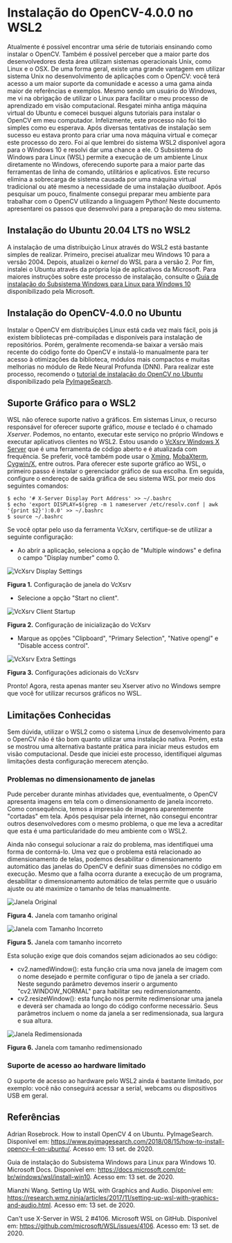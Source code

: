 # Instalação do OpenCV-4.0.0 no WSL2
Atualmente é possível encontrar uma série de tutoriais ensinando como instalar o OpenCV. Também é possível perceber que a maior parte dos desenvolvedores desta área utilizam sistemas operacionais Unix, como Linux e o OSX. De uma forma geral, existe uma grande vantagem em utilizar sistema Unix no desenvolvimento de aplicações com o OpenCV: você terá acesso a um maior suporte da comunidade e acesso a uma gama ainda maior de referências e exemplos.
Mesmo sendo um usuário do Windows, me vi na obrigação de utilizar o Linux para facilitar o meu processo de aprendizado em visão computacional. Resgatei minha antiga máquina virtual do Ubuntu e comecei busquei alguns tutoriais para instalar o OpenCV em meu computador. Infelizmente, este processo não foi tão simples como eu esperava. Após diversas tentativas de instalação sem sucesso eu estava pronto para criar uma nova máquina virtual e começar este processo do zero. Foi aí que lembrei do sistema WSL2 disponível agora para o Windows 10 e resolvi dar uma chance a ele.
O Subsistema do Windows para Linux (WSL) permite a execução de um ambiente Linux diretamente no Windows, oferecendo suporte para a maior parte das ferramentas de linha de comando, utilitários e aplicativos. Este recurso elimina a sobrecarga de sistema causada por uma máquina virtual tradicional ou até mesmo a necessidade de uma instalação *dualboot*.
Após pesquisar um pouco, finalmente consegui preparar meu ambiente para trabalhar com o OpenCV utilizando a linguagem Python! Neste documento apresentarei os passos que desenvolvi para a preparação do meu sistema.

## Instalação do Ubuntu 20.04 LTS no WSL2
A instalação de uma distribuição Linux através do WSL2 está bastante simples de realizar. Primeiro, precisei atualizar meu Windows 10 para a versão 2004. Depois, atualizei o *kernel* do WSL para a versão 2. Por fim, instalei o Ubuntu através da própria loja de aplicativos da Microsoft.
Para maiores instruções sobre este processo de instalação, consulte o [Guia de instalação do Subsistema Windows para Linux para Windows 10](https://docs.microsoft.com/pt-br/windows/wsl/install-win10) disponibilizado pela Microsoft.

## Instalação do OpenCV-4.0.0 no Ubuntu
Instalar o OpenCV em distribuições Linux está cada vez mais fácil, pois já existem bibliotecas pré-compiladas e disponíveis para instalação de repositórios. Porém, geralmente recomenda-se baixar a versão mais recente do código fonte do OpenCV e instalá-lo manualmente para ter acesso à otimizações da biblioteca, módulos mais compactos e muitas melhorias no módulo de Rede Neural Profunda (DNN).
Para realizar este processo, recomendo o [tutorial de instalação do OpenCV no Ubuntu](https://www.pyimagesearch.com/2018/08/15/how-to-install-opencv-4-on-ubuntu/) disponibilizado pela [PyImageSearch](https://www.pyimagesearch.com/about/).

## Suporte Gráfico para o WSL2
WSL não oferece suporte nativo a gráficos. Em sistemas Linux, o recurso responsável for oferecer suporte gráfico, *mouse* e teclado é o chamado *Xserver*. Podemos, no entanto, executar este serviço no próprio Windows e executar aplicativos clientes no WSL2. 
Estou usando o [VcXsrv Windows X Server](https://sourceforge.net/projects/vcxsrv/) que é uma ferramenta de código aberto e é atualizada com frequência. Se preferir, você também pode usar o [Xming](https://sourceforge.net/projects/xming/), [MobaXterm](https://mobaxterm.mobatek.net/), [Cygwin/X](https://x.cygwin.com/), entre outros.
Para oferecer este suporte gráfico ao WSL, o primeiro passo é instalar o gerenciador gráfico de sua escolha. Em seguida, configure o endereço de saída gráfica de seu sistema WSL por meio dos seguintes comandos:

~~~
$ echo '# X-Server Display Port Address' >> ~/.bashrc 
$ echo 'export DISPLAY=$(grep -m 1 nameserver /etc/resolv.conf | awk '{print $2}'):0.0' >> ~/.bashrc 
$ source ~/.bashrc
~~~

Se você optar pelo uso da ferramenta VcXsrv, certifique-se de utilizar a seguinte configuração:
* Ao abrir a aplicação, seleciona a opção de "Multiple windows" e defina o campo "Display number" como 0.

![VcXsrv Display Settings](docs/VcXsrv_1.png "VcXsrv Display Settings")

**Figura 1.** Configuração de janela do VcXsrv

* Selecione a opção "Start no client".

![VcXsrv Client Startup](docs/VcXsrv_2.png "VcXsrv Client Startup")

**Figura 2.** Configuração de inicialização do VcXsrv

* Marque as opções "Clipboard", "Primary Selection", "Native opengl" e "Disable access control".

![VcXsrv Extra Settings](docs/VcXsrv_3.png "VcXsrv Extra Settings")

**Figura 3.** Configurações adicionais do VcXsrv

Pronto! Agora, resta apenas manter seu Xserver ativo no Windows sempre que você for utilizar recursos gráficos no WSL.

## Limitações Conhecidas
Sem dúvida, utilizar o WSL2 como o sistema Linux de desenvolvimento para o OpenCV não é tão bom quanto utilizar uma instalação nativa. Porém, esta se mostrou uma alternativa bastante prática para iniciar meus estudos em visão computacional. Desde que iniciei este processo, identifiquei algumas limitações desta configuração merecem atenção.

### Problemas no dimensionamento de janelas
Pude perceber durante minhas atividades que, eventualmente, o OpenCV apresenta imagens em tela com o dimensionamento de janela incorreto. Como consequência, temos a impressão de imagens aparentemente "cortadas" em tela. Após pesquisar pela internet, não consegui encontrar outros desenvolvedores com o mesmo problema, o que me leva a acreditar que esta é uma particularidade do meu ambiente com o WSL2.

Ainda não consegui solucionar a raiz do problema, mas identifiquei uma forma de contorná-lo. Uma vez que o problema está relacionado ao dimensionamento de telas, podemos desabilitar o dimensionamento automático das janelas do OpenCV e definir suas dimensões no código em execução. Mesmo que a falha ocorra durante a execução de um programa, desabilitar o dimensionamento automático de telas permite que o usuário ajuste ou até maximize o tamanho de telas manualmente.

![Janela Original](docs/Original.png "Janela Original")

**Figura 4.** Janela com tamanho original

![Janela com Tamanho Incorreto](docs/Cortada.png "Janela com Tamanho Incorreto")

**Figura 5.** Janela com tamanho incorreto

Esta solução exige que dois comandos sejam adicionados ao seu código:
* cv2.namedWindow(): esta função cria uma nova janela de imagem com o nome desejado e permite configurar o tipo de janela a ser criado. Neste segundo parâmetro devemos inserir o argumento "cv2.WINDOW_NORMAL" para habilitar seu redimensionamento.
* cv2.resizeWindow(): esta função nos permite redimensionar uma janela e deverá ser chamada ao longo do código conforme necessário. Seus parâmetros incluem o nome da janela a ser redimensionada, sua largura e sua altura.

![Janela Redimensionada](docs/Redimensionada.png "Janela Redimensionada")

**Figura 6.** Janela com tamanho redimensionado

### Suporte de acesso ao hardware limitado
O suporte de acesso ao hardware pelo WSL2 ainda é bastante limitado, por exemplo: você não conseguirá acessar a serial, webcams ou dispositivos USB em geral.

## Referências

Adrian Rosebrock. How to install OpenCV 4 on Ubuntu. PyImageSearch. Disponível em: https://www.pyimagesearch.com/2018/08/15/how-to-install-opencv-4-on-ubuntu/. Acesso em: 13 set. de 2020.

Guia de instalação do Subsistema Windows para Linux para Windows 10. Microsoft Docs. Disponível em: https://docs.microsoft.com/pt-br/windows/wsl/install-win10. Acesso em: 13 set. de 2020.

Mianzhi Wang. Setting Up WSL with Graphics and Audio. Disponível em: https://research.wmz.ninja/articles/2017/11/setting-up-wsl-with-graphics-and-audio.html. Acesso em: 13 set. de 2020.

Can't use X-Server in WSL 2 #4106. Microsoft WSL on GitHub. Disponível em: https://github.com/microsoft/WSL/issues/4106. Acesso em: 13 set. de 2020.
